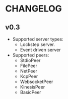 # CHANGELOG

## v0.3

- Supported server types:
  - Lockstep server.
  - Event driven server
- Supported peers:
  - StdioPeer
  - FilePeer
  - NetPeer
  - KcpPeer
  - WebsocketPeer
  - KinesisPeer
  - BasicPeer
